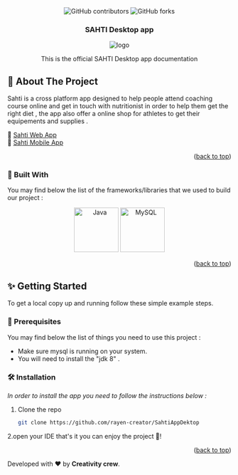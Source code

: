 <div id="top" align="center">
 

  
 <img alt="GitHub contributors" src="https://img.shields.io/github/contributors/rayen-creator/SahtiAppDektop">
<img alt="GitHub forks" src="https://img.shields.io/github/forks/rayen-creator/SahtiAppDektop">
 
<h3 align="center">SAHTI Desktop app</h3>
<img alt="logo" src="https://github.com/rayen-creator/SahtiAPPWeb/blob/main/SAHTI_without_bg.png" />
  
  <p align="center">
This is the official SAHTI Desktop app documentation <br/>
  </p>

 </div>


## 📃 About The Project
Sahti is a cross platform app designed to help people attend coaching course online and get in touch with nutritionist in order to help them get the right diet , the app also offer a online shop for athletes to get their equipements and supplies .

:flashlight: [Sahti Web App](https://github.com/rayen-creator/SahtiAPPWeb) <br/>
:flashlight: [Sahti Mobile App](https://github.com/rayen-creator/SahtiAPPMobile)


<p align="right">(<a href="#top">back to top</a>)</p>

### 🚀 Built With

 You may find below the list of the frameworks/libraries that we used to build our project :
<br/>




  <div align="center">
<a href="https://www.java.com/" title="Java"><img src="https://github.com/get-icon/geticon/raw/master/icons/java.svg" alt="Java"  width="100px" height="100px"></a>
<a href="https://dev.mysql.com/" title="MySQL"><img src="https://github.com/get-icon/geticon/raw/master/icons/mysql.svg" alt="MySQL" width="100px" height="100px"></a>

  </div>
  
<p align="right">(<a href="#top">back to top</a>)</p>



<!-- GETTING STARTED -->
## ✨ Getting Started
To get a local copy up and running follow these simple example steps.

### 🚧 Prerequisites

You may find below the list of things you need to use this project :
* Make sure mysql is running on your system.
* You will need to install the "jdk 8" .

### 🛠 Installation

_In order to install the app you need to follow the instructions below :_

1. Clone the repo
   ```sh
   git clone https://github.com/rayen-creator/SahtiAppDektop
   ```
2.open your IDE that's it you can enjoy the project 🎉!
 

<p align="right">(<a href="#top">back to top</a>)</p>



<!-- MARKDOWN LINKS & IMAGES -->
<!-- https://www.markdownguide.org/basic-syntax/#reference-style-links -->

Developed with :heart: by **Creativity crew**.
